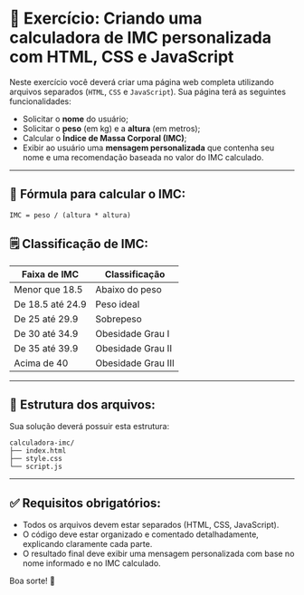
# 📌 Exercício: Criando uma calculadora de IMC personalizada com HTML, CSS e JavaScript

Neste exercício você deverá criar uma página web completa utilizando arquivos separados (`HTML`, `CSS` e `JavaScript`). Sua página terá as seguintes funcionalidades:

- Solicitar o **nome** do usuário;
- Solicitar o **peso** (em kg) e a **altura** (em metros);
- Calcular o **Índice de Massa Corporal (IMC)**;
- Exibir ao usuário uma **mensagem personalizada** que contenha seu nome e uma recomendação baseada no valor do IMC calculado.

---

## 🔖 Fórmula para calcular o IMC:

```
IMC = peso / (altura * altura)
```

## 🗒️ Classificação de IMC:

| Faixa de IMC | Classificação |
|--------------|---------------|
| Menor que 18.5 | Abaixo do peso |
| De 18.5 até 24.9 | Peso ideal |
| De 25 até 29.9 | Sobrepeso |
| De 30 até 34.9 | Obesidade Grau I |
| De 35 até 39.9 | Obesidade Grau II |
| Acima de 40 | Obesidade Grau III |

---

## 📂 Estrutura dos arquivos:

Sua solução deverá possuir esta estrutura:

```
calculadora-imc/
├── index.html
├── style.css
└── script.js
```

---

## ✅ Requisitos obrigatórios:
- Todos os arquivos devem estar separados (HTML, CSS, JavaScript).
- O código deve estar organizado e comentado detalhadamente, explicando claramente cada parte.
- O resultado final deve exibir uma mensagem personalizada com base no nome informado e no IMC calculado.

Boa sorte! 🚀
